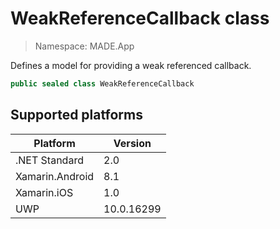 # WeakReferenceCallback class

> Namespace: MADE.App

Defines a model for providing a weak referenced callback.

```csharp
public sealed class WeakReferenceCallback
```

## Supported platforms

| Platform | Version |
| --- | --- |
| .NET Standard | 2.0 |
| Xamarin.Android | 8.1 |
| Xamarin.iOS  | 1.0 |
| UWP | 10.0.16299 | 
